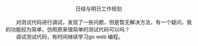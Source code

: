 <center>日结与明日工作规划</center>
<br/>
&emsp;&emsp;对测试代码进行调试，发现了一些问题，但是暂无解决方法，有一个疑问，我的功能较为简单，仿照原来很简单的测试代码可以吗？
<br/>
&emsp;&emsp;调试测试代码，有时间继续学习go web 编程。